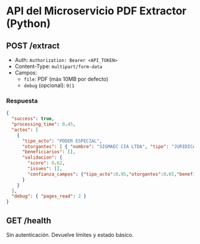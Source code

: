 # API del Microservicio PDF Extractor (Python)

## POST /extract

- Auth: `Authorization: Bearer <API_TOKEN>`
- Content-Type: `multipart/form-data`
- Campos:
  - `file`: PDF (máx 10MB por defecto)
  - `debug` (opcional): `0|1`

### Respuesta

```json
{
  "success": true,
  "processing_time": 0.45,
  "actos": [
    {
      "tipo_acto": "PODER ESPECIAL",
      "otorgantes": [ { "nombre": "SIGMAEC CIA LTDA", "tipo": "JURIDICA" } ],
      "beneficiarios": [],
      "validacion": {
        "score": 0.62,
        "issues": [],
        "confianza_campos": {"tipo_acto":0.95,"otorgantes":0.65,"beneficiarios":0.10,"notario":0,"fecha":0}
      }
    }
  ],
  "debug": { "pages_read": 2 }
}
```

## GET /health

Sin autenticación. Devuelve límites y estado básico.
